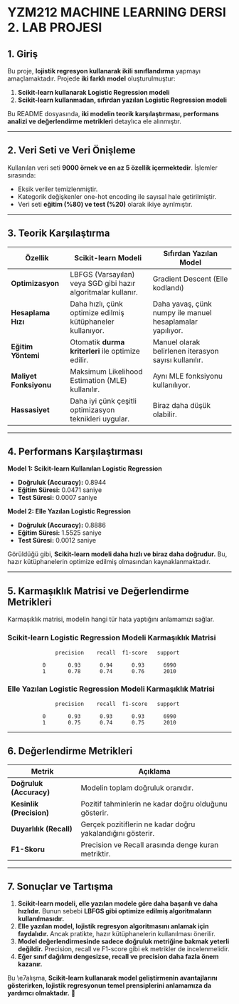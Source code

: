 # YZM212 MACHINE LEARNING DERSI 2. LAB PROJESI

## 1. Giriş
Bu proje, **lojistik regresyon kullanarak ikili sınıflandırma** yapmayı amaçlamaktadır. Projede **iki farklı model** oluşturulmuştur:

1. **Scikit-learn kullanarak Logistic Regression modeli**
2. **Scikit-learn kullanmadan, sıfırdan yazılan Logistic Regression modeli**

Bu README dosyasında, **iki modelin teorik karşılaştırması, performans analizi ve değerlendirme metrikleri** detaylıca ele alınmıştır.

---

## 2. Veri Seti ve Veri Önişleme

Kullanılan veri seti **9000 örnek ve en az 5 özellik içermektedir**. İşlemler sırasında:
- Eksik veriler temizlenmiştir.
- Kategorik değişkenler one-hot encoding ile sayısal hale getirilmiştir.
- Veri seti **eğitim (%80) ve test (%20)** olarak ikiye ayrılmıştır.

---

## 3. Teorik Karşılaştırma

| **Özellik**                | **Scikit-learn Modeli**                                   | **Sıfırdan Yazılan Model**                     |
|----------------------|------------------------------------------------|-----------------------------------|
| **Optimizasyon**       | LBFGS (Varsayılan) veya SGD gibi hazır algoritmalar kullanır. | Gradient Descent (Elle kodlandı)  |
| **Hesaplama Hızı**    | Daha hızlı, çünk optimize edilmiş kütüphaneler kullanıyor. | Daha yavaş, çünk numpy ile manuel hesaplamalar yapılıyor. |
| **Eğitim Yöntemi**      | Otomatik **durma kriterleri** ile optimize edilir. | Manuel olarak belirlenen iterasyon sayısı kullanılır. |
| **Maliyet Fonksiyonu** | Maksimum Likelihood Estimation (MLE) kullanılır. | Aynı MLE fonksiyonu kullanılıyor. |
| **Hassasiyet**       | Daha iyi çünk çeşitli optimizasyon teknikleri uygular. | Biraz daha düşük olabilir. |

---

## 4. Performans Karşılaştırması

**Model 1: Scikit-learn Kullanılan Logistic Regression**
- **Doğruluk (Accuracy):** 0.8944
- **Eğitim Süresi:** 0.0471 saniye
- **Test Süresi:** 0.0007 saniye

**Model 2: Elle Yazılan Logistic Regression**
- **Doğruluk (Accuracy):** 0.8886
- **Eğitim Süresi:** 1.5525 saniye
- **Test Süresi:** 0.0012 saniye

Görüldüğü gibi, **Scikit-learn modeli daha hızlı ve biraz daha doğrudur.** Bu, hazır kütüphanelerin optimize edilmiş olmasından kaynaklanmaktadır.

---

## 5. Karmaşıklık Matrisi ve Değerlendirme Metrikleri

Karmaşıklık matrisi, modelin hangi tür hata yaptığını anlamamızı sağlar.

### **Scikit-learn Logistic Regression Modeli Karmaşıklık Matrisi**
```
               precision    recall  f1-score   support

           0       0.93      0.94      0.93      6990
           1       0.78      0.74      0.76      2010
```

### **Elle Yazılan Logistic Regression Modeli Karmaşıklık Matrisi**
```
               precision    recall  f1-score   support

           0       0.93      0.93      0.93      6990
           1       0.75      0.74      0.75      2010
```

---

## 6. Değerlendirme Metrikleri

| **Metrik**  | **Açıklama**  |
|------------|---------------------------------------------------------------|
| **Doğruluk (Accuracy)** | Modelin toplam doğruluk oranıdır. |
| **Kesinlik (Precision)** | Pozitif tahminlerin ne kadar doğru olduğunu gösterir. |
| **Duyarlılık (Recall)** | Gerçek pozitiflerin ne kadar doğru yakalandığını gösterir. |
| **F1-Skoru** | Precision ve Recall arasında denge kuran metriktir. |

---

## 7. Sonuçlar ve Tartışma

1. **Scikit-learn modeli, elle yazılan modele göre daha başarılı ve daha hızlıdır.** Bunun sebebi **LBFGS gibi optimize edilmiş algoritmaların kullanılmasıdır.**
2. **Elle yazılan model, lojistik regresyon algoritmasını anlamak için faydalıdır.** Ancak pratikte, hazır kütüphanelerin kullanılması önerilir.
3. **Model değerlendirmesinde sadece doğruluk metriğine bakmak yeterli değildir.** Precision, recall ve F1-score gibi ek metrikler de incelenmelidir.
4. **Eğer sınıf dağılımı dengesizse, recall ve precision daha fazla önem kazanır.**

Bu \e7alışma, **Scikit-learn kullanarak model geliştirmenin avantajlarını gösterirken, lojistik regresyonun temel prensiplerini anlamamıza da yardımcı olmaktadır.** 🚀

